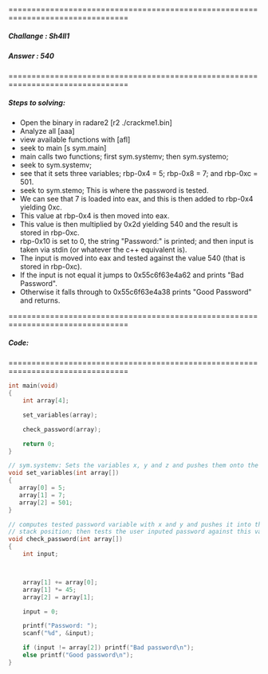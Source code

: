 ================================================================================

##### Challange : Sh4ll1 
##### Answer : 540

================================================================================

##### Steps to solving:
- Open the binary in radare2 [r2 ./crackme1.bin]
- Analyze all [aaa]
- view available functions with [afl]
- seek to main [s sym.main]
- main calls two functions; first sym.systemv; then sym.systemo;
- seek to sym.systemv; 
- see that it sets three variables; rbp-0x4 = 5; rbp-0x8 = 7; and rbp-0xc = 501.
- seek to sym.stemo; This is where the password is tested.
- We can see that 7 is loaded into eax, and this is then added to rbp-0x4 yielding 0xc.
- This value at rbp-0x4 is then moved into eax.
- This value is then multiplied by 0x2d yielding 540 and the result is stored in rbp-0xc.
- rbp-0x10 is set to 0, the string "Password:" is printed; and then input is taken via stdin (or whatever the c++ equivalent is).
- The input is moved into eax and tested against the value 540 (that is stored in rbp-0xc).
- If the input is not equal it jumps to 0x55c6f63e4a62 and prints "Bad Password".
- Otherwise it falls through to 0x55c6f63e4a38 prints "Good Password" and returns.

================================================================================
##### Code:
================================================================================
```c
int main(void)
{   
    int array[4];

    set_variables(array);

    check_password(array);

    return 0;
}

// sym.systemv: Sets the variables x, y and z and pushes them onto the stack
void set_variables(int array[])
{
   array[0] = 5;
   array[1] = 7;
   array[2] = 501;
}

// computes tested password variable with x and y and pushes it into the z variable 
// stack position; then tests the user inputed password against this value.
void check_password(int array[])
{
    int input;



    array[1] += array[0];
    array[1] *= 45;
    array[2] = array[1];

    input = 0;

    printf("Password: ");
    scanf("%d", &input);

    if (input != array[2]) printf("Bad password\n");
    else printf("Good password\n");
}
```
